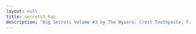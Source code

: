 ```yaml
---
layout: null
title: secrets3.hac
description: "Big Secrets Volume #3 by The Wyvern: Crest Toothpaste, Free Keys, and Secret Things"
---
```

